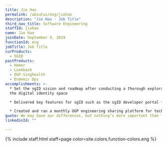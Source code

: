 ```yaml
---
title: Jie Hao
permalink: /aboutus/eng/jiehao
description: "Jie Hao - Job Title"
third_nav_title: Software Engineering
staffId: jiehao
name: Jie Hao
joinDate: September 9, 2019
functionId: eng
jobTitle: Job Title
curProducts:
  - SGID
pastProducts:
  - Homer
  - Lookback
  - OGP-Singhealth
  - Endemic Ops
accomplishments: >-
  * Set the sgID vision and roadmap after conducting a thorough exploration of
  the digital identity space

  * Delivered key features for sgID such as the sgID developer portal for self-service sgID client onboarding

  * Created and ran a monthly OGP engineering sharing platform for technical learning and development across the organisation
quote: We may have our differences, but nothing’s more important than family.
linkedinId: ""

---
```


{% include staff.html staff=page color=site.colors.function-colors.eng %}
